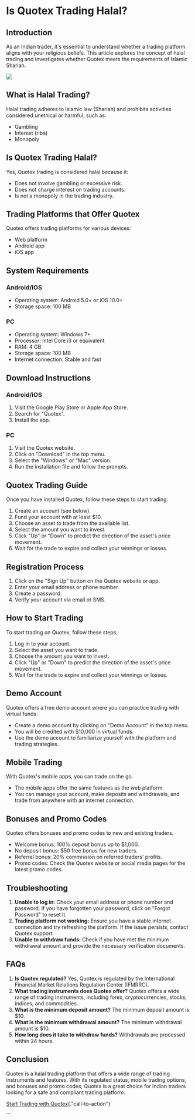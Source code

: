 # Is Quotex Trading Halal?

## Introduction

As an Indian trader, it\'s essential to understand whether a trading
platform aligns with your religious beliefs. This article explores the
concept of halal trading and investigates whether Quotex meets the
requirements of Islamic Shariah.

[![](https://static.quotex.io/files/4_en/300_250.jpg)](https://traff.sbs/brokerqxlid)

## What is Halal Trading?

Halal trading adheres to Islamic law (Shariah) and prohibits activities
considered unethical or harmful, such as:

-   Gambling
-   Interest (riba)
-   Monopoly

## Is Quotex Trading Halal?

Yes, Quotex trading is considered halal because it:

-   Does not involve gambling or excessive risk.
-   Does not charge interest on trading accounts.
-   Is not a monopoly in the trading industry.

## Trading Platforms that Offer Quotex

Quotex offers trading platforms for various devices:

-   Web platform
-   Android app
-   iOS app

## System Requirements

### Android/iOS

-   Operating system: Android 5.0+ or iOS 10.0+
-   Storage space: 100 MB

### PC

-   Operating system: Windows 7+
-   Processor: Intel Core i3 or equivalent
-   RAM: 4 GB
-   Storage space: 100 MB
-   Internet connection: Stable and fast

## Download Instructions

### Android/iOS

1.  Visit the Google Play Store or Apple App Store.
2.  Search for "Quotex".
3.  Install the app.

### PC

1.  Visit the Quotex website.
2.  Click on "Download" in the top menu.
3.  Select the "Windows" or "Mac" version.
4.  Run the installation file and follow the prompts.

## Quotex Trading Guide

Once you have installed Quotex, follow these steps to start trading:

1.  Create an account (see below).
2.  Fund your account with at least \$10.
3.  Choose an asset to trade from the available list.
4.  Select the amount you want to invest.
5.  Click "Up" or "Down" to predict the direction of the
    asset\'s price movement.
6.  Wait for the trade to expire and collect your winnings or losses.

## Registration Process

1.  Click on the "Sign Up" button on the Quotex website or app.
2.  Enter your email address or phone number.
3.  Create a password.
4.  Verify your account via email or SMS.

## How to Start Trading

To start trading on Quotex, follow these steps:

1.  Log in to your account.
2.  Select the asset you want to trade.
3.  Choose the amount you want to invest.
4.  Click "Up" or "Down" to predict the direction of the
    asset\'s price movement.
5.  Wait for the trade to expire and collect your winnings or losses.

## Demo Account

Quotex offers a free demo account where you can practice trading with
virtual funds.

-   Create a demo account by clicking on "Demo Account" in the top
    menu.
-   You will be credited with \$10,000 in virtual funds.
-   Use the demo account to familiarize yourself with the platform and
    trading strategies.

## Mobile Trading

With Quotex\'s mobile apps, you can trade on the go.

-   The mobile apps offer the same features as the web platform.
-   You can manage your account, make deposits and withdrawals, and
    trade from anywhere with an internet connection.

## Bonuses and Promo Codes

Quotex offers bonuses and promo codes to new and existing traders.

-   Welcome bonus: 100% deposit bonus up to \$1,000.
-   No deposit bonus: \$50 free bonus for new traders.
-   Referral bonus: 20% commission on referred traders\' profits.
-   Promo codes: Check the Quotex website or social media pages for the
    latest promo codes.

## Troubleshooting

1.  **Unable to log in:** Check your email address or phone number and
    password. If you have forgotten your password, click on "Forgot
    Password" to reset it.
2.  **Trading platform not working:** Ensure you have a stable internet
    connection and try refreshing the platform. If the issue persists,
    contact Quotex support.
3.  **Unable to withdraw funds:** Check if you have met the minimum
    withdrawal amount and provide the necessary verification documents.

## FAQs

1.  **Is Quotex regulated?** Yes, Quotex is regulated by the
    International Financial Market Relations Regulation Center (IFMRRC).
2.  **What trading instruments does Quotex offer?** Quotex offers a wide
    range of trading instruments, including forex, cryptocurrencies,
    stocks, indices, and commodities.
3.  **What is the minimum deposit amount?** The minimum deposit amount
    is \$10.
4.  **What is the minimum withdrawal amount?** The minimum withdrawal
    amount is \$10.
5.  **How long does it take to withdraw funds?** Withdrawals are
    processed within 24 hours.

## Conclusion

Quotex is a halal trading platform that offers a wide range of trading
instruments and features. With its regulated status, mobile trading
options, and bonuses and promo codes, Quotex is a great choice for
Indian traders looking for a safe and compliant trading platform.

[Start Trading with
Quotex](\%22https://broker-qx.pro/sign-up/?lid=1102511\%22){."call-to-action"}

\`\`\`

